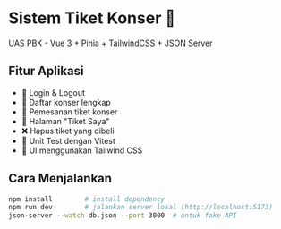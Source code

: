 # Sistem Tiket Konser 🎫

UAS PBK - Vue 3 + Pinia + TailwindCSS + JSON Server

## Fitur Aplikasi

- 🔐 Login & Logout
- 🎫 Daftar konser lengkap
- 🛒 Pemesanan tiket konser
- 📄 Halaman "Tiket Saya"
- ❌ Hapus tiket yang dibeli
- 🧪 Unit Test dengan Vitest
- 🎨 UI menggunakan Tailwind CSS

## Cara Menjalankan

```bash
npm install        # install dependency
npm run dev        # jalankan server lokal (http://localhost:5173)
json-server --watch db.json --port 3000  # untuk fake API
